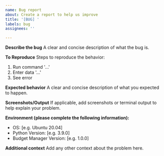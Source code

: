 ```yaml
---
name: Bug report
about: Create a report to help us improve
title: '[BUG] '
labels: bug
assignees: ''

---
```


**Describe the bug**
A clear and concise description of what the bug is.

**To Reproduce**
Steps to reproduce the behavior:
1. Run command '...'
2. Enter data '...'
3. See error

**Expected behavior**
A clear and concise description of what you expected to happen.

**Screenshots/Output**
If applicable, add screenshots or terminal output to help explain your problem.

**Environment (please complete the following information):**
 - OS: [e.g. Ubuntu 20.04]
 - Python Version: [e.g. 3.9.0]
 - Budget Manager Version: [e.g. 1.0.0]

**Additional context**
Add any other context about the problem here.